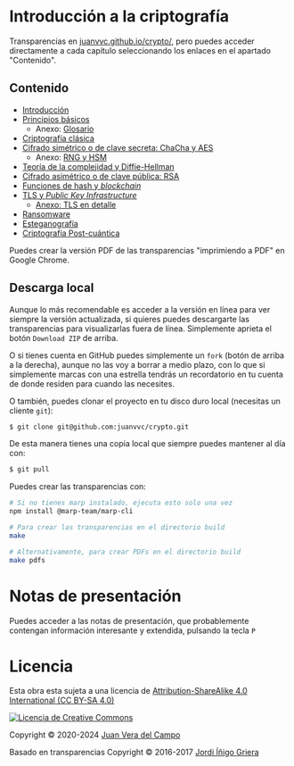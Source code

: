 # Introducción a la criptografía

Transparencias en
[juanvvc.github.io/crypto/](https://juanvvc.github.io/crypto/index.html),
pero puedes acceder directamente a cada capítulo seleccionando los enlaces en
el apartado "Contenido".

## Contenido

- [Introducción](https://juanvvc.github.io/crypto/index.html)
- [Principios básicos](https://juanvvc.github.io/crypto/01-conceptos.html)
    - Anexo: [Glosario](https://juanvvc.github.io/crypto/A1-glosario.html) 
- [Criptografía clásica](https://juanvvc.github.io/crypto/02-historia.html)
- [Cifrado simétrico o de clave secreta: ChaCha y AES](https://juanvvc.github.io/crypto/03-simetrica.html)
    - Anexo: [RNG y HSM](https://juanvvc.github.io/crypto/A2-rng.html)
- [Teoría de la complejidad y Diffie-Hellman](https://juanvvc.github.io/crypto/04-complejidad.html)
- [Cifrado asimétrico o de clave pública: RSA](https://juanvvc.github.io/crypto/05-asimetrica.html)
- [Funciones de hash y *blockchain*](https://juanvvc.github.io/crypto/06-hashes.html)
- [TLS y *Public Key Infrastructure*](https://juanvvc.github.io/crypto/07-pki.html)
	- [Anexo: TLS en detalle](https://juanvvc.github.io/crypto2/A1-glosario.html)
- [Ransomware](https://juanvvc.github.io/crypto/08-ransomware.html)
- [Esteganografía](https://juanvvc.github.io/crypto/09-esteganografia.html)
- [Criptografía Post-cuántica](https://juanvvc.github.io/crypto/10-postcuantica.html)

Puedes crear la versión PDF de las transparencias "imprimiendo a PDF" en Google Chrome.

## Descarga local

Aunque lo más recomendable es acceder a la versión en línea para ver siempre la
versión actualizada, si quieres puedes descargarte las transparencias para
visualizarlas fuera de línea. Simplemente aprieta el botón `Download ZIP` de
arriba.

O si tienes cuenta en GitHub puedes simplemente un `fork` (botón de arriba a la
derecha), aunque no las voy a borrar a medio plazo, con lo que si simplemente
marcas con una estrella tendrás un recordatorio en tu cuenta de donde residen
para cuando las necesites.

O también, puedes clonar el proyecto en tu disco duro local (necesitas un
cliente `git`):

```bash
$ git clone git@github.com:juanvvc/crypto.git
```

De esta manera tienes una copia local que siempre puedes mantener al día con:

```bash
$ git pull
```

Puedes crear las transparencias con:
 
```bash
# Si no tienes marp instalado, ejecuta esto solo una vez
npm install @marp-team/marp-cli

# Para crear las transparencias en el directorio build
make

# Alternativamente, para crear PDFs en el directorio build
make pdfs
```

# Notas de presentación

Puedes acceder a las notas de presentación, que probablemente contengan
información interesante y extendida, pulsando la tecla `P`

# Licencia

Esta obra esta sujeta a una licencia de [Attribution-ShareAlike 4.0
International (CC BY-SA 4.0) ](https://creativecommons.org/licenses/by-sa/4.0/)

[![Licencia de Creative
Commons](https://licensebuttons.net/l/by-sa/3.0/88x31.png)](https://creativecommons.org/licenses/by-sa/4.0/)

Copyright © 2020-2024 [Juan Vera del Campo](https://github.com/juanvvc)

Basado en transparencias Copyright © 2016-2017 [Jordi Íñigo Griera](https://github.com/jig/crypto)


